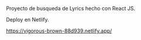 Proyecto de busqueda de Lyrics hecho con React JS.

Deploy en Netlify.

https://vigorous-brown-88d939.netlify.app/
